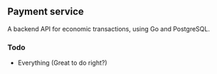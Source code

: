 ## Payment service

A backend API for economic transactions, using Go and PostgreSQL. 

### Todo

- Everything (Great to do right?)